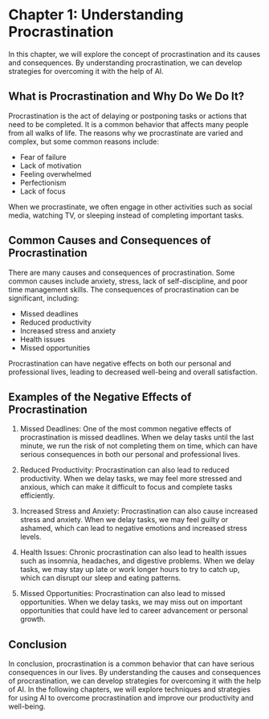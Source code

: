 Chapter 1: Understanding Procrastination
========================================

In this chapter, we will explore the concept of procrastination and its causes and consequences. By understanding procrastination, we can develop strategies for overcoming it with the help of AI.

What is Procrastination and Why Do We Do It?
--------------------------------------------

Procrastination is the act of delaying or postponing tasks or actions that need to be completed. It is a common behavior that affects many people from all walks of life. The reasons why we procrastinate are varied and complex, but some common reasons include:

* Fear of failure
* Lack of motivation
* Feeling overwhelmed
* Perfectionism
* Lack of focus

When we procrastinate, we often engage in other activities such as social media, watching TV, or sleeping instead of completing important tasks.

Common Causes and Consequences of Procrastination
-------------------------------------------------

There are many causes and consequences of procrastination. Some common causes include anxiety, stress, lack of self-discipline, and poor time management skills. The consequences of procrastination can be significant, including:

* Missed deadlines
* Reduced productivity
* Increased stress and anxiety
* Health issues
* Missed opportunities

Procrastination can have negative effects on both our personal and professional lives, leading to decreased well-being and overall satisfaction.

Examples of the Negative Effects of Procrastination
---------------------------------------------------

1. Missed Deadlines: One of the most common negative effects of procrastination is missed deadlines. When we delay tasks until the last minute, we run the risk of not completing them on time, which can have serious consequences in both our personal and professional lives.

2. Reduced Productivity: Procrastination can also lead to reduced productivity. When we delay tasks, we may feel more stressed and anxious, which can make it difficult to focus and complete tasks efficiently.

3. Increased Stress and Anxiety: Procrastination can also cause increased stress and anxiety. When we delay tasks, we may feel guilty or ashamed, which can lead to negative emotions and increased stress levels.

4. Health Issues: Chronic procrastination can also lead to health issues such as insomnia, headaches, and digestive problems. When we delay tasks, we may stay up late or work longer hours to try to catch up, which can disrupt our sleep and eating patterns.

5. Missed Opportunities: Procrastination can also lead to missed opportunities. When we delay tasks, we may miss out on important opportunities that could have led to career advancement or personal growth.

Conclusion
----------

In conclusion, procrastination is a common behavior that can have serious consequences in our lives. By understanding the causes and consequences of procrastination, we can develop strategies for overcoming it with the help of AI. In the following chapters, we will explore techniques and strategies for using AI to overcome procrastination and improve our productivity and well-being.


